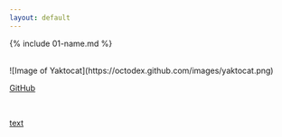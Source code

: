 ```yaml
---
layout: default
---
```


{% include 01-name.md %}

<br>
![Image of Yaktocat](https://octodex.github.com/images/yaktocat.png)

<br>

[GitHub](http://github.com)

<br>

[text](https://example.com)

